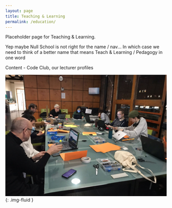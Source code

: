 ```yaml
---
layout: page
title: Teaching & Learning
permalink: /education/
---
```


Placeholder page for Teaching & Learning.

Yep maybe Null School is not right for the name / nav... In which case we need to think of a better name  that means Teach & Learning / Pedagogy in one word 

Content - Code Club, our lecturer profiles

![image](/assets/images/IMG-20220304-WA0000.jpg){: .img-fluid }

